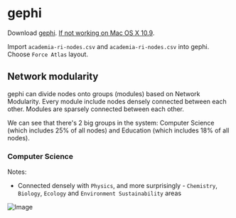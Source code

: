 # gephi

Download [gephi](https://gephi.github.io/). [If not working on Mac OS X 10.9](https://github.com/gephi/gephi/issues/748#issuecomment-42905181).

Import `academia-ri-nodes.csv` and `academia-ri-nodes.csv` into gephi. Choose `Force Atlas` layout.

## Network modularity

gephi can divide nodes onto groups (modules) based on Network Modularity. Every module include nodes densely connected between each other. Modules are sparsely connected between each other.

We can see that there's 2 big groups in the system: Computer Science (which includes 25% of all nodes) and Education (which includes 18% of all nodes).

### Computer Science

Notes:

* Connected densely with `Physics`, and more surprisingly - `Chemistry`, `Biology`, `Ecology` and `Environment Sustainability` areas

![Image](../blob/master/visualize/images/cs.png?raw=true)

